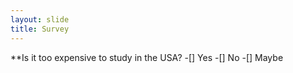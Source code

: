 ```yaml
---
layout: slide
title: Survey
---
```

**Is it too expensive to study in the USA?
-[] Yes
-[] No
-[] Maybe
